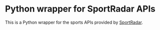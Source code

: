 # Python wrapper for SportRadar APIs
This is a Python wrapper for the sports APIs provided by [SportRadar](https://developer.sportradar.com/io-docs).

